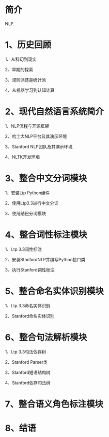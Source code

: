 # 简介
NLP.

# 1、历史回顾
1、从科幻到现实

2、早期的探索

3、规则派还是统计派

4、从机器学习到认知计算

# 2、现代自然语言系统简介
1、NLP流程与开源框架

2、哈工大NLP平台及其演示环境

3、Stanford NLP团队及其演示环境

4、NLTK开发环境

# 3、整合中文分词模块
1、安装Ltp Python组件

2、使用Ltp3.3进行中文分词

3、使用结巴分词模块

# 4、整合词性标注模块
1、Ltp 3.3词性标注

2、安装StanfordNLP并编写Python接口类

3、执行Stanford词性标注

# 5、整合命名实体识别模块
1、Ltp 3.3命名实体识别

2、Stanford命名实体识别

# 6、整合句法解析模块
1、Ltp 3.3句法依存树

2、Stanford Parser类

3、Stanford短语结构树

4、Stanford依存句法树

# 7、整合语义角色标注模块

# 8、结语


